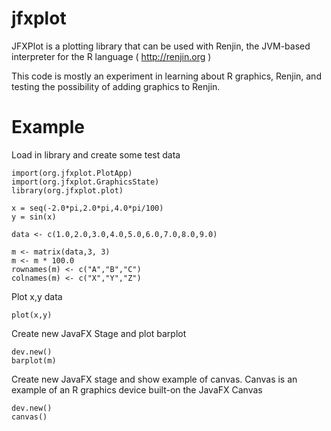 # jfxplot
JFXPlot is a plotting library that can be used with Renjin, the JVM-based interpreter for the R language ( http://renjin.org )

This code is mostly an experiment in learning about R graphics, Renjin, and testing the possibility of adding graphics to Renjin.

# Example

Load in library and create some test data

    import(org.jfxplot.PlotApp)
    import(org.jfxplot.GraphicsState)
    library(org.jfxplot.plot)

    x = seq(-2.0*pi,2.0*pi,4.0*pi/100)
    y = sin(x)

    data <- c(1.0,2.0,3.0,4.0,5.0,6.0,7.0,8.0,9.0)

    m <- matrix(data,3, 3)
    m <- m * 100.0
    rownames(m) <- c("A","B","C")
    colnames(m) <- c("X","Y","Z")


Plot x,y data

    plot(x,y)

Create new JavaFX Stage and plot barplot

    dev.new()
    barplot(m)

Create new JavaFX stage and show example of canvas.
Canvas is an example of an R graphics device built-on the JavaFX Canvas

    dev.new()
    canvas()
